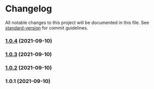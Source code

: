 # Changelog

All notable changes to this project will be documented in this file. See [standard-version](https://github.com/conventional-changelog/standard-version) for commit guidelines.

### [1.0.4](https://github.com/rickstaa/openai_ros_ws/compare/v1.0.3...v1.0.4) (2021-09-10)

### [1.0.3](https://github.com/rickstaa/openai_ros_ws/compare/v1.0.2...v1.0.3) (2021-09-10)

### [1.0.2](https://github.com/rickstaa/openai_ros_ws/compare/v1.0.1...v1.0.2) (2021-09-10)

### 1.0.1 (2021-09-10)

